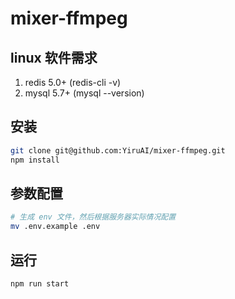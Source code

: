 # mixer-ffmpeg

## linux 软件需求

1. redis 5.0+ (redis-cli -v)
2. mysql 5.7+ (mysql --version)

## 安装

```bash
git clone git@github.com:YiruAI/mixer-ffmpeg.git
npm install
```

## 参数配置

```bash
# 生成 env 文件，然后根据服务器实际情况配置
mv .env.example .env
```

## 运行

```bash
npm run start
```
